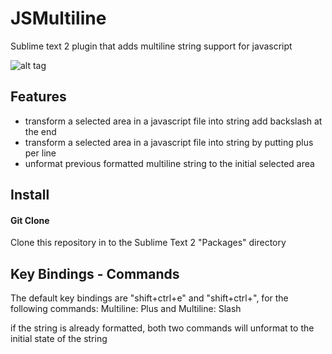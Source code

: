 JSMultiline
===========

Sublime text 2 plugin that adds multiline string support for javascript


![alt tag](https://raw.github.com/axilleasiv/JSMultiline/master/screenshoot.gif)


## Features
* transform a selected area in a javascript file into string add backslash at the end
* transform a selected area in a javascript file into string by putting plus per line
* unformat previous formatted multiline string to the initial selected area

## Install

#### Git Clone
Clone this repository in to the Sublime Text 2 "Packages" directory


## Key Bindings - Commands

The default key bindings are "shift+ctrl+e" and "shift+ctrl+\",
for the following commands: Multiline: Plus and Multiline: Slash

if the string is already formatted, both two commands will unformat to the
initial state of the string

